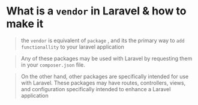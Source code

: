# What is a `vendor` in Laravel & how to make it

> the `vendor` is equivalent of `package` , and its the primary way to `add functionallity` to your laravel application

>Any of these packages may be used with Laravel by requesting them in your `composer.json` file.

>On the other hand, other packages are specifically intended for use with Laravel. These packages may have routes, controllers, views, and configuration specifically intended to enhance a Laravel application